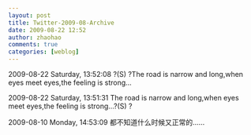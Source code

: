 ```yaml
---
layout: post
title: Twitter-2009-08-Archive
date: 2009-08-22 12:52
author: zhaohao
comments: true
categories: [weblog]
---
```

2009-08-22 Saturday, 13:52:08 ?(S) ?The road is narrow and long,when eyes meet eyes,the feeling is strong...

2009-08-22 Saturday, 13:51:31 The road is narrow and long,when eyes meet eyes,the feeling is strong...?(S) ?

2009-08-10 Monday, 14:53:09 都不知道什么时候又正常的……
